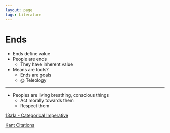 ```yaml
---
layout: page
tags: Literature 
---
```


# Ends

- Ends define value
- People are ends
	- They have inherent value
- Means are tools?
	- Ends are goals
	- @ Teleology

---

- Peoples are living breathing, conscious things
	- Act morally towards them
	- Respect them

[13a1a - Categorical Imperative](../3%20Permanent%20Notes/13a1a%20-%20Categorical%20Imperative.md)

[Kant Citations](../4%20Citation%20Notes/Kant%20Citations.md)